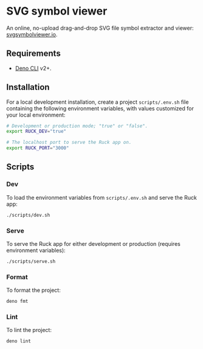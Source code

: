 # SVG symbol viewer

An online, no-upload drag-and-drop SVG file symbol extractor and viewer:
[svgsymbolviewer.io](https://svgsymbolviewer.io).

## Requirements

- [Deno CLI](https://deno.land/#installation) v2+.

## Installation

For a local development installation, create a project `scripts/.env.sh` file
containing the following environment variables, with values customized for your
local environment:

```sh
# Development or production mode; "true" or "false".
export RUCK_DEV="true"

# The localhost port to serve the Ruck app on.
export RUCK_PORT="3000"
```

## Scripts

### Dev

To load the environment variables from `scripts/.env.sh` and serve the Ruck app:

```sh
./scripts/dev.sh
```

### Serve

To serve the Ruck app for either development or production (requires environment
variables):

```sh
./scripts/serve.sh
```

### Format

To format the project:

```sh
deno fmt
```

### Lint

To lint the project:

```sh
deno lint
```
